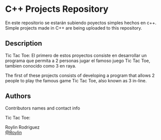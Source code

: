 # C++ Projects Repository

En este repositorio se estarán subiendo poyectos simples hechos en c++.
Simple projects made in C++ are being uploaded to this repository.

## Description

Tic Tac Toe:
  El primero de estos proyectos consiste en desarrollar un programa que 
permita a 2 personas jugar el famoso juego Tic Tac Toe, tambien conocido 
como 3 en raya.
  
  The first of these projects consists of developing a program that allows 2 
people to play the famous game Tic Tac Toe, also known as 3 in-line.

## Authors

Contributors names and contact info

Tic Tac Toe:

Roylin Rodriguez  
[@Roylin]([https://twitter.com/dompizzie](http://www.linkedin.com/in/roylinrodriguez))
